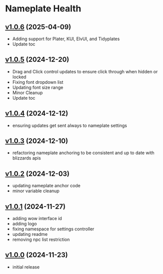 # Nameplate Health

## [v1.0.6](https://github.com/rbgdevx/nameplate-health/releases/tag/v1.0.6) (2025-04-09)

- Adding support for Plater, KUI, ElvUI, and Tidyplates
- Update toc

## [v1.0.5](https://github.com/rbgdevx/nameplate-health/releases/tag/v1.0.5) (2024-12-20)

- Drag and Click control updates to ensure click through when hidden or locked
- Fixing font dropdown list
- Updating font size range
- Minor Cleanup
- Update toc

## [v1.0.4](https://github.com/rbgdevx/nameplate-health/releases/tag/v1.0.4) (2024-12-12)

- ensuring updates get sent always to nameplate settings

## [v1.0.3](https://github.com/rbgdevx/nameplate-health/releases/tag/v1.0.3) (2024-12-10)

- refactoring nameplate anchoring to be consistent and up to date with blizzards apis

## [v1.0.2](https://github.com/rbgdevx/nameplate-health/releases/tag/v1.0.2) (2024-12-03)

- updating nameplate anchor code
- minor variable cleanup

## [v1.0.1](https://github.com/rbgdevx/nameplate-health/releases/tag/v1.0.1) (2024-11-27)

- adding wow interface id
- adding logo
- fixing namespace for settings controller
- updating readme
- removing npc list restriction

## [v1.0.0](https://github.com/rbgdevx/nameplate-health/releases/tag/v1.0.0) (2024-11-23)

- initial release
